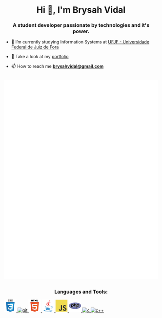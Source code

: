 <h1 align="center">Hi 👋, I'm Brysah Vidal</h1>

<h3 align="center">A student developer passionate by technologies and it's power.</h3>

- 🔭 I’m currently studying Information Systems at  [UFJF - Universidade Federal de Juiz de Fora](https://www2.ufjf.br/ufjf/)

- 🌱 Take a look at my [portfolio](https://brysah.webflow.io)

- 📫 How to reach me **brysahvidal@gmail.com**

## 
![Metrics](https://github.com/brysah/brysah/blob/main/github-metrics.svg)

## <h3 align="center">Languages and Tools:</h3>

   <a href="https://www.w3schools.com/css/" target="_blank"> <img src="https://raw.githubusercontent.com/devicons/devicon/master/icons/css3/css3-original-wordmark.svg" alt="css3" width="40" height="40"/> </a>   <a href="https://git-scm.com/" target="_blank"> <img src="https://www.vectorlogo.zone/logos/git-scm/git-scm-icon.svg" alt="git" width="40" height="40"/> </a>  <a href="https://www.w3.org/html/" target="_blank"> <img src="https://raw.githubusercontent.com/devicons/devicon/master/icons/html5/html5-original-wordmark.svg" alt="html5" width="40" height="40"/> </a>  <a href="https://www.java.com" target="_blank"> <img src="https://raw.githubusercontent.com/devicons/devicon/master/icons/java/java-original.svg" alt="java" width="40" height="40"/> </a> <a href="https://developer.mozilla.org/en-US/docs/Web/JavaScript" target="_blank"> <img src="https://raw.githubusercontent.com/devicons/devicon/master/icons/javascript/javascript-original.svg" alt="javascript" width="40" height="40"/> </a> <a href="https://laravel.com/" target="_blank"> <a href="https://materializecss.com/" target="_blank">   <a href="https://www.php.net" target="_blank"> <img src="https://raw.githubusercontent.com/devicons/devicon/master/icons/php/php-original.svg" alt="php" width="40" height="40"/> </a> <a href= "https://docs.microsoft.com/pt-br/cpp/c-language/?view=msvc-170"><img src="https://cdn.jsdelivr.net/gh/devicons/devicon/icons/c/c-original.svg" alt="c" width="40" height="40"/>
</a><a href= "https://docs.microsoft.com/pt-br/cpp/c-language/?view=msvc-170"><img src="https://cdn.jsdelivr.net/gh/devicons/devicon/icons/cplusplus/cplusplus-original.svg" alt="c++" width="40" height="40"/></a>






